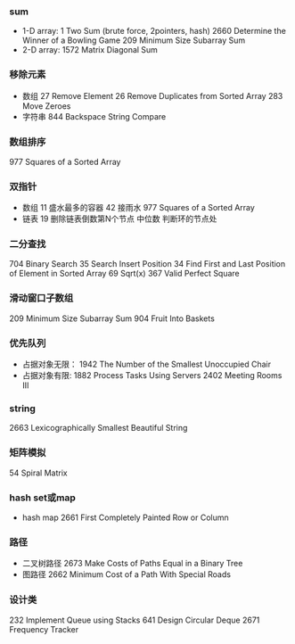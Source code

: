 ### sum
* 1-D array:
1 Two Sum (brute force, 2pointers, hash)
2660 Determine the Winner of a Bowling Game
209 Minimum Size Subarray Sum
* 2-D array:
1572 Matrix Diagonal Sum
### 移除元素
* 数组
27 Remove Element
26 Remove Duplicates from Sorted Array
283 Move Zeroes
* 字符串
844 Backspace String Compare
### 数组排序
977 Squares of a Sorted Array
### 双指针
* 数组
11 盛水最多的容器
42 接雨水
977 Squares of a Sorted Array
* 链表
19 删除链表倒数第N个节点
中位数
判断环的节点处
### 二分查找
704 Binary Search
35 Search Insert Position
34 Find First and Last Position of Element in Sorted Array
69 Sqrt(x)
367 Valid Perfect Square
### 滑动窗口子数组
209 Minimum Size Subarray Sum
904 Fruit Into Baskets
### 优先队列
* 占据对象无限：
1942 The Number of the Smallest Unoccupied Chair
* 占据对象有限:
1882 Process Tasks Using Servers
2402 Meeting Rooms III
### string
2663 Lexicographically Smallest Beautiful String
### 矩阵模拟
54 Spiral Matrix
### hash set或map
* hash map
2661 First Completely Painted Row or Column
### 路径
* 二叉树路径
2673 Make Costs of Paths Equal in a Binary Tree
* 图路径
2662 Minimum Cost of a Path With Special Roads
### 设计类
232 Implement Queue using Stacks
641 Design Circular Deque
2671 Frequency Tracker